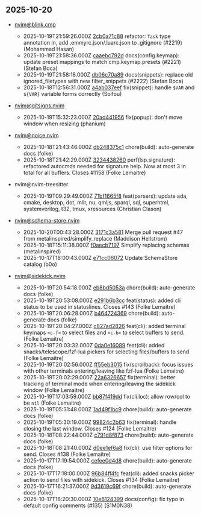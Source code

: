 ## 2025-10-20

* nvim@blink.cmp
  - 2025-10-19T21:59:26.000Z [2cb0a71c88](https://github.com/Saghen/blink.cmp/commit/2cb0a71c886d81d7f89a5feb3a10bd9f2f25c736) refactor: `Task` type annotation in, add .emmyrc.json/.luarc.json to .gitignore (#2219) (Mohammad Hasan)
  - 2025-10-19T21:58:36.000Z [caaebc792d](https://github.com/Saghen/blink.cmp/commit/caaebc792dce9a5a8991e9a1e33048a9b821e41f) docs(config.keymap): update preset mappings to match cmp.keymap.presets (#2221) (Stefan Boca)
  - 2025-10-19T21:58:18.000Z [db06c70a89](https://github.com/Saghen/blink.cmp/commit/db06c70a895e62bd02e3f2be4fed8124c5ef5912) docs(snippets): replace old ignored_filetypes with new filter_snippets (#2222) (Stefan Boca)
  - 2025-10-18T12:56:31.000Z [a4ab037eef](https://github.com/Saghen/blink.cmp/commit/a4ab037eefdb9949896ea8553f918bd6250d62bd) fix(snippet): handle `$VAR` and `${VAR}` variable forms correctly (Soifou)

* nvim@gitsigns.nvim
  - 2025-10-19T15:32:23.000Z [20ad441956](https://github.com/lewis6991/gitsigns.nvim/commit/20ad4419564d6e22b189f6738116b38871082332) fix(popup): don't move window when resizing (phanium)

* nvim@noice.nvim
  - 2025-10-18T21:43:46.000Z [db248375c1](https://github.com/folke/noice.nvim/commit/db248375c12c5322fbb9b505c1dc6f08e4527684) chore(build): auto-generate docs (folke)
  - 2025-10-18T21:42:29.000Z [3234438260](https://github.com/folke/noice.nvim/commit/32344382607df1974e21864dfe2dedb01f8dc623) perf(lsp.signature): refactored autocmds needed for signature help. Now at most 3 in total for all buffers. Closes #1158 (Folke Lemaitre)

* nvim@nvim-treesitter
  - 2025-10-19T09:29:49.000Z [71bf1665f8](https://github.com/nvim-treesitter/nvim-treesitter/commit/71bf1665f804d46f7e4b24ad7ffc11f6ea5b271a) feat(parsers): update ada, cmake, desktop, dot, mlir, nu, qmljs, sparql, sql, superhtml, systemverilog, t32, tmux, xresources (Christian Clason)

* nvim@schema-store.nvim
  - 2025-10-20T00:43:28.000Z [3171c3a581](https://github.com/b0o/SchemaStore.nvim/commit/3171c3a5816e4975ea0a7f4ba6de3d109547c55b) Merge pull request #47 from metalinspired/simplify_replace (Maddison Hellstrom)
  - 2025-10-18T15:11:38.000Z [f0aecb7197](https://github.com/b0o/SchemaStore.nvim/commit/f0aecb719784d34dc7c496e9c445f3048961da2c) Simplify replacing schemas (metalinspired)
  - 2025-10-17T18:00:43.000Z [e71cc06072](https://github.com/b0o/SchemaStore.nvim/commit/e71cc0607284739892287f6a2d92753999179dcf) Update SchemaStore catalog (b0o)

* nvim@sidekick.nvim
  - 2025-10-19T20:54:18.000Z [eb8bd5053a](https://github.com/folke/sidekick.nvim/commit/eb8bd5053a1a57d1a502aeb4a2ceaf8816b67868) chore(build): auto-generate docs (folke)
  - 2025-10-19T20:53:08.000Z [e291b6b3cc](https://github.com/folke/sidekick.nvim/commit/e291b6b3cc66abf04c120e50a502e18323dfedd2) feat(status): added cli status to be used in statuslines. Closes #143 (Folke Lemaitre)
  - 2025-10-19T20:06:28.000Z [b464724369](https://github.com/folke/sidekick.nvim/commit/b4647243697f9b8841fc1cefa2ecd4cbf3735b24) chore(build): auto-generate docs (folke)
  - 2025-10-19T20:04:27.000Z [c827ad2826](https://github.com/folke/sidekick.nvim/commit/c827ad2826bd7fe444cddae8474e0bfe05ad3d93) feat(cli): added terminal keymaps `<c-f>` to select files and `<c-b>` to select buffers to send. (Folke Lemaitre)
  - 2025-10-19T20:03:32.000Z [0da0e16089](https://github.com/folke/sidekick.nvim/commit/0da0e16089d62b882d2a7b2d8c9809a6185bf644) feat(cli): added snacks/telescope/fzf-lua pickers for selecting files/buffers to send (Folke Lemaitre)
  - 2025-10-19T20:02:56.000Z [ff55eb3015](https://github.com/folke/sidekick.nvim/commit/ff55eb3015d2b4250886d09bea777219179ab61b) fix(scrollback): focus issues with other terminals entering/leaving like fzf-lua (Folke Lemaitre)
  - 2025-10-19T20:02:29.000Z [22a6326657](https://github.com/folke/sidekick.nvim/commit/22a632665774961a8039eb5f5ff02835728f26d2) fix(terminal): better tracking of terminal mode when entering/leaving the sidekick window (Folke Lemaitre)
  - 2025-10-19T17:03:59.000Z [bb87f419dd](https://github.com/folke/sidekick.nvim/commit/bb87f419dd56a7fabe0de017e18ace243a2d7aee) fix(cli.loc): allow row/col to be `nil` (Folke Lemaitre)
  - 2025-10-19T05:31:48.000Z [1ad49f1bc9](https://github.com/folke/sidekick.nvim/commit/1ad49f1bc963b1064d163062e7ddba647aa9e34d) chore(build): auto-generate docs (folke)
  - 2025-10-19T05:30:19.000Z [99824c2b63](https://github.com/folke/sidekick.nvim/commit/99824c2b63d547a1fd90e24fa9e8fb648382645d) fix(terminal): handle closing the last window. Closes #124 (Folke Lemaitre)
  - 2025-10-18T08:22:44.000Z [c791d8f873](https://github.com/folke/sidekick.nvim/commit/c791d8f8738d4a30301f10ba522fec7154f19534) chore(build): auto-generate docs (folke)
  - 2025-10-18T08:21:40.000Z [d0ee1ef6a8](https://github.com/folke/sidekick.nvim/commit/d0ee1ef6a8257d8b66be66a5797ae6451385ea0b) fix(cli): use filter options for send. Closes #138 (Folke Lemaitre)
  - 2025-10-17T17:19:54.000Z [cefee0d4d8](https://github.com/folke/sidekick.nvim/commit/cefee0d4d8b59488d3d46b720542b50d45d0f3eb) chore(build): auto-generate docs (folke)
  - 2025-10-17T17:18:00.000Z [96b84ff4fc](https://github.com/folke/sidekick.nvim/commit/96b84ff4fca047dd561219e92060c5a16d4a6e20) feat(cli): added snacks picker action to send files with sidekick. Closes #134 (Folke Lemaitre)
  - 2025-10-17T16:21:37.000Z [9d3619c69f](https://github.com/folke/sidekick.nvim/commit/9d3619c69fc6b76eff443e2e5952b4ab8084be49) chore(build): auto-generate docs (folke)
  - 2025-10-17T16:20:30.000Z [10e6124399](https://github.com/folke/sidekick.nvim/commit/10e6124399fe92802f8df2080e755f7b792d1537) docs(config): fix typo in default config comments (#135) (S1M0N38)